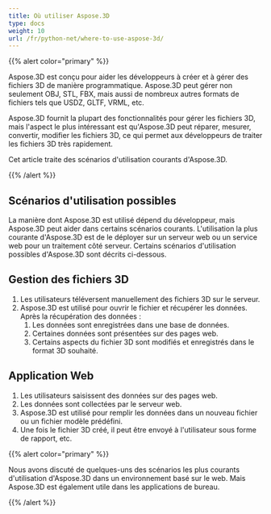 ```yaml
---
title: Où utiliser Aspose.3D
type: docs
weight: 10
url: /fr/python-net/where-to-use-aspose-3d/
---
```


{{% alert color="primary" %}} 

Aspose.3D est conçu pour aider les développeurs à créer et à gérer des fichiers 3D de manière programmatique. Aspose.3D peut gérer non seulement OBJ, STL, FBX, mais aussi de nombreux autres formats de fichiers tels que USDZ, GLTF, VRML, etc.

Aspose.3D fournit la plupart des fonctionnalités pour gérer les fichiers 3D, mais l'aspect le plus intéressant est qu'Aspose.3D peut réparer, mesurer, convertir, modifier les fichiers 3D, ce qui permet aux développeurs de traiter les fichiers 3D très rapidement.

Cet article traite des scénarios d'utilisation courants d'Aspose.3D.

{{% /alert %}} 
## **Scénarios d'utilisation possibles**
La manière dont Aspose.3D est utilisé dépend du développeur, mais Aspose.3D peut aider dans certains scénarios courants. L'utilisation la plus courante d'Aspose.3D est de le déployer sur un serveur web ou un service web pour un traitement côté serveur. Certains scénarios d'utilisation possibles d'Aspose.3D sont décrits ci-dessous.
## **Gestion des fichiers 3D**
1. Les utilisateurs téléversent manuellement des fichiers 3D sur le serveur.
1. Aspose.3D est utilisé pour ouvrir le fichier et récupérer les données.
   Après la récupération des données :
   1. Les données sont enregistrées dans une base de données.
   1. Certaines données sont présentées sur des pages web.
   1. Certains aspects du fichier 3D sont modifiés et enregistrés dans le format 3D souhaité.
## **Application Web**
1. Les utilisateurs saisissent des données sur des pages web.
1. Les données sont collectées par le serveur web.
1. Aspose.3D est utilisé pour remplir les données dans un nouveau fichier ou un fichier modèle prédéfini.
1. Une fois le fichier 3D créé, il peut être envoyé à l'utilisateur sous forme de rapport, etc.

{{% alert color="primary" %}} 

Nous avons discuté de quelques-uns des scénarios les plus courants d'utilisation d'Aspose.3D dans un environnement basé sur le web. Mais Aspose.3D est également utile dans les applications de bureau.

{{% /alert %}}